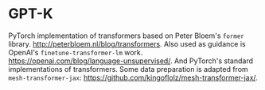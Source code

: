 # GPT-K

PyTorch implementation of transformers based on Peter Bloem's `former` library. http://peterbloem.nl/blog/transformers. Also used as guidance is OpenAI's `finetune-transformer-lm` work. https://openai.com/blog/language-unsupervised/. And PyTorch's standard implementations of transformers. Some data preparation is adapted from `mesh-transformer-jax`: https://github.com/kingoflolz/mesh-transformer-jax/.
